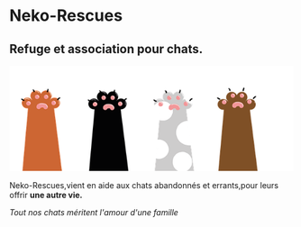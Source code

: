 # Neko-Rescues

## Refuge et association pour chats.

![GitHub Logo](Paw.png)

 Neko-Rescues,vient en aide aux chats abandonnés et errants,pour leurs offrir **une autre vie.**
 
 *Tout nos chats méritent l'amour d'une famille*

